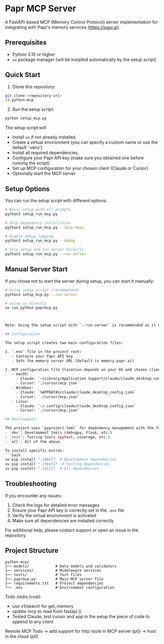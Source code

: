 # Papr MCP Server

A FastAPI-based MCP (Memory Control Protocol) server implementation for integrating with Papr's memory services (https://papr.ai).

## Prerequisites

- Python 3.10 or higher
- `uv` package manager (will be installed automatically by the setup script)

## Quick Start

1. Clone this repository:
```bash
git clone <repository-url>
cd python-mcp
```

2. Run the setup script:
```bash
python setup_mcp.py
```

The setup script will:
- Install `uv` if not already installed
- Create a virtual environment (you can specify a custom name or use the default '.venv')
- Install all required dependencies
- Configure your Papr API key (make sure you obtained one before running the script)
- Set up MCP configuration for your chosen client (Claude or Cursor)
- Optionally start the MCP server

## Setup Options

You can run the setup script with different options:

```bash
# Basic setup with all prompts
python3 setup_run_mcp.py

# Skip dependency installation
python3 setup_run_mcp.py --skip-deps

# Enable debug logging
python3 setup_run_mcp.py --debug

# Skip setup and run server directly
python3 setup_run_mcp.py --run-server
```

## Manual Server Start

If you chose not to start the server during setup, you can start it manually:

```bash
# Using setup script (recommended)
python3 setup_mcp.py --run-server

# Using uv directly
uv run python paprmcp.py



Note: Using the setup script with `--run-server` is recommended as it ensures the correct virtual environment is used and proper configuration is loaded.

## Configuration

The setup script creates two main configuration files:

1. `.env` file in the project root:
   - Contains your Papr API key
   - Sets the memory server URL (default is memory.papr.ai)

2. MCP configuration file (location depends on your OS and chosen client):
   - macOS: 
     - Claude: `~/Library/Application Support/claude/claude_desktop_config.json`
     - Cursor: `./cursor/mcp.json`
   - Windows:
     - Claude: `%APPDATA%/claude/claude_desktop_config.json`
     - Cursor: `./cursor/mcp.json`
   - Linux:
     - Claude: `~/.config/claude/claude_desktop_config.json`
     - Cursor: `./cursor/mcp.json`

## Development

The project uses `pyproject.toml` for dependency management with the following extras:
- `dev`: Development tools (debugpy, Flask, etc.)
- `test`: Testing tools (pytest, coverage, etc.)
- `all`: All of the above

To install specific extras:
```bash
uv pip install ".[dev]"  # Development dependencies
uv pip install ".[test]"  # Testing dependencies
uv pip install ".[all]"  # All dependencies
```

## Troubleshooting

If you encounter any issues:

1. Check the logs for detailed error messages
2. Ensure your Papr API key is correctly set in the `.env` file
3. Verify the virtual environment is activated
4. Make sure all dependencies are installed correctly

For additional help, please contact support or open an issue in the repository.

## Project Structure

```
python-mcp/
├── models/            # Data models and validators
├── services/          # Middleware services
├── tests/             # Test files
├── paprmcp.py         # Main MCP server file
├── requirements.txt   # Project dependencies
└── .env               # Environment configuration
```

Todo (stdio lcoal):

- use v1/search  for get_memory
- update mcp to read from fastapi  ()
- Tested Claude, test cursor and app in the setup the piece of code to append to any client 

Remote MCP Todo
-> add support for http route in MCP server (p0)
-> host in the cloud (p0)

